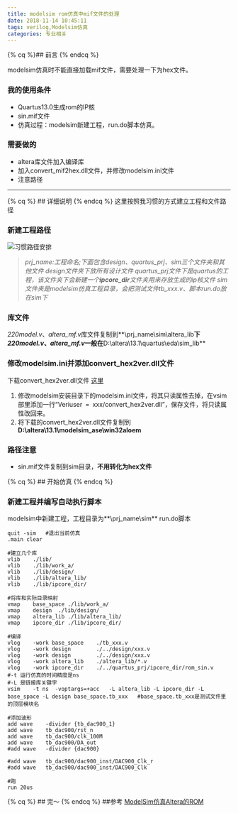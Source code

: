 ```yaml
---
title: modelsim rom仿真中mif文件的处理
date: 2018-11-14 10:45:11
tags: verilog,Modelsim仿真
categories: 专业相关
---
```


{% cq %}## 前言 {% endcq %}

modelsim仿真时不能直接加载mif文件，需要处理一下为hex文件。
### 我的使用条件
- Quartus13.0生成rom的IP核
- sin.mif文件
- 仿真过程：modelsim新建工程，run.do脚本仿真。
### 需要做的
- altera库文件加入编译库
- 加入convert_mif2hex.dll文件，并修改modelsim.ini文件
- 注意路径
<!-- more -->
---
{% cq %} ## 详细说明 {% endcq %}
这里按照我习惯的方式建立工程和文件路径
### 新建工程路径
![习惯路径安排](https://pic4markdown.oss-cn-beijing.aliyuncs.com/20181114114705866.png)
>*prj_name:工程命名;下面包含design、quartus_prj、sim三个文件夹和其他文件*
>*design文件夹下放所有设计文件*
>*quartus_prj文件下是quartus的工程，该文件夹下会新建一个**ipcore_dir**文件夹用来存放生成的ip核文件*
>*sim文件夹是modelsim仿真工程目录，会把测试文件tb_xxx.v、脚本run.do放在sim下*

### 库文件
*220model.v*、*altera_mf.v*库文件复制到**\prj_name\sim\altera_lib**下
*220model.v*、*altera_mf.v*一般在**D:\altera\13.1\quartus\eda\sim_lib**

### 修改modelsim.ini并添加convert_hex2ver.dll文件
下载convert_hex2ver.dll文件  [这里](http://pic4markdown.oss-cn-beijing.aliyuncs.com/%E5%85%B6%E4%BB%96/convert_hex2ver.rar)
1. 修改modelsim安装目录下的modelsim.ini文件，将其只读属性去掉，在vsim部里添加一行“Veriuser = xxx/convert_hex2ver.dll”，保存文件，将只读属性改回来。
2. 将下载的convert_hex2ver.dll文件复制到**D:\altera\13.1\modelsim_ase\win32aloem**

### 路径注意
- sin.mif文件复制到sim目录，**不用转化为hex文件**

{% cq %} ## 开始仿真 {% endcq %}
### 新建工程并编写自动执行脚本
modelsim中新建工程，工程目录为**\prj_name\sim**
run.do脚本
```
quit -sim   #退出当前仿真
.main clear

#建立几个库
vlib	./lib/
vlib	./lib/work_a/
vlib	./lib/design/
vlib	./lib/altera_lib/
vlib	./lib/ipcore_dir/

#将库和实际目录映射
vmap	base_space ./lib/work_a/
vmap	design	./lib/design/
vmap	altera_lib ./lib/altera_lib/
vmap	ipcore_dir ./lib/ipcore_dir/

#编译
vlog	-work base_space	./tb_xxx.v
vlog	-work design		./../design/xxx.v
vlog	-work design		./../design/xxx.v
vlog	-work altera_lib	./altera_lib/*.v
vlog	-work ipcore_dir	./../quartus_prj/ipcore_dir/rom_sin.v
#-t 运行仿真的时间精度是ns
#-L 是链接库关键字
vsim	-t ns  -voptargs=+acc	-L altera_lib -L ipcore_dir -L base_space -L design base_space.tb_xxx   #base_space.tb_xxx是测试文件里的顶层模块名

#添加波形
add wave	-divider {tb_dac900_1}
add wave	tb_dac900/rst_n
add wave	tb_dac900/clk_100M
add wave	tb_dac900/DA_out
#add wave	-divider {dac900}

#add wave	tb_dac900/dac900_inst/DAC900_Clk_r
#add wave	tb_dac900/dac900_inst/DAC900_Clk

#跑
run 20us
```
{% cq %} ## 完～ {% endcq %}
##参考
[ModelSim仿真Altera的ROM](https://www.cnblogs.com/kongqiweiliang/p/3265720.html)

    